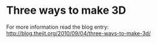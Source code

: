 Three ways to make 3D
=========

For more information read the blog entry: <http://blog.thejit.org/2010/09/04/three-ways-to-make-3d/>



